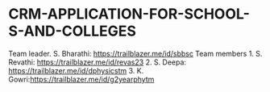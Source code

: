 # CRM-APPLICATION-FOR-SCHOOL-S-AND-COLLEGES 
Team leader. S. Bharathi: https://trailblazer.me/id/sbbsc
Team members 1. S. Revathi: https://trailblazer.me/id/revas23
2. S. Deepa: https://trailblazer.me/id/dphysicstm
3. K. Gowri:https://trailblazer.me/id/g2yearphytm
